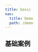 ```yaml
---
title: basic
nav:
  title: Demo
  path: /demo
---
```


## 基础案例

<code src="../examples/basic.tsx"></code>
